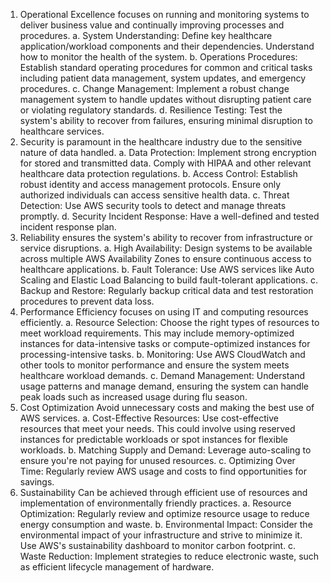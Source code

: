 1)	Operational Excellence focuses on running and monitoring systems to deliver business value and continually improving processes and procedures.
    a.	System Understanding: Define key healthcare application/workload components and their dependencies. Understand how to monitor the health of the system.
    b.	Operations Procedures: Establish standard operating procedures for common and critical tasks including patient data management, system updates, and emergency procedures.
    c.	Change Management: Implement a robust change management system to handle updates without disrupting patient care or violating regulatory standards.
    d.	Resilience Testing: Test the system's ability to recover from failures, ensuring minimal disruption to healthcare services.
2)	Security is paramount in the healthcare industry due to the sensitive nature of data handled.
    a.	Data Protection: Implement strong encryption for stored and transmitted data. Comply with HIPAA and other relevant healthcare data protection regulations.
    b.	Access Control: Establish robust identity and access management protocols. Ensure only authorized individuals can access sensitive health data.
    c.	Threat Detection: Use AWS security tools to detect and manage threats promptly.
    d.	Security Incident Response: Have a well-defined and tested incident response plan.
3)	Reliability ensures the system's ability to recover from infrastructure or service disruptions.
    a.	High Availability: Design systems to be available across multiple AWS Availability Zones to ensure continuous access to healthcare applications.
    b.	Fault Tolerance: Use AWS services like Auto Scaling and Elastic Load Balancing to build fault-tolerant applications.
    c.	Backup and Restore: Regularly backup critical data and test restoration procedures to prevent data loss.
4)	Performance Efficiency focuses on using IT and computing resources efficiently.
    a.	Resource Selection: Choose the right types of resources to meet workload requirements. This may include memory-optimized instances for data-intensive tasks or compute-optimized instances for processing-intensive tasks.
    b.	Monitoring: Use AWS CloudWatch and other tools to monitor performance and ensure the system meets healthcare workload demands.
    c.	Demand Management: Understand usage patterns and manage demand, ensuring the system can handle peak loads such as increased usage during flu season.
5)	Cost Optimization Avoid unnecessary costs and making the best use of AWS services.
    a.	Cost-Effective Resources: Use cost-effective resources that meet your needs. This could involve using reserved instances for predictable workloads or spot instances for flexible workloads.
    b.	Matching Supply and Demand: Leverage auto-scaling to ensure you're not paying for unused resources.
    c.	Optimizing Over Time: Regularly review AWS usage and costs to find opportunities for savings.
6)	Sustainability Can be achieved through efficient use of resources and implementation of environmentally friendly practices.
    a.	Resource Optimization: Regularly review and optimize resource usage to reduce energy consumption and waste.
    b.	Environmental Impact: Consider the environmental impact of your infrastructure and strive to minimize it. Use AWS's sustainability dashboard to monitor carbon footprint.
    c.	Waste Reduction: Implement strategies to reduce electronic waste, such as efficient lifecycle management of hardware.

